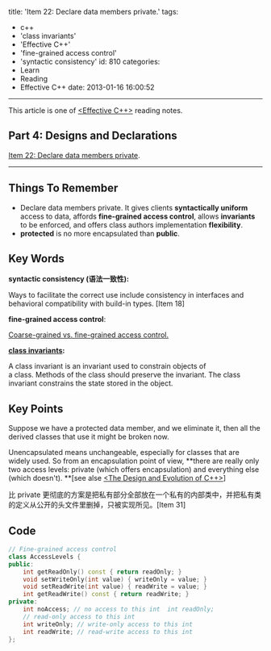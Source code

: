 title: 'Item 22: Declare data members private.'
tags:
  - c++
  - 'class invariants'
  - 'Effective C++'
  - 'fine-grained access control'
  - 'syntactic consistency'
id: 810
categories:
  - Learn
  - Reading
  - Effective C++
date: 2013-01-16 16:00:52
---

This article is one of [&lt;Effective C++&gt;](http://www.yekezhong.com/844 "《Effective C++》阅读笔记 (系列)") reading notes.

## Part 4: Designs and Declarations

[Item 22: Declare data members private](http://www.yekezhong.com/810 "Item 22: Declare data members private.").

* * *

## Things To Remember

*   Declare data members private. It gives clients **syntactically uniform** access to data, affords **fine-grained access control**, allows **invariants** to be enforced, and offers class authors implementation **flexibility**.
*   **protected** is no more encapsulated than **public**.

## Key Words

**syntactic consistency (语法一致性):**

Ways to facilitate the correct use include consistency in interfaces and behavioral compatibility with build-in types. [Item 18]

**fine-grained access control**:

[Coarse-grained vs. fine-grained access control.](http://www.webfarmr.eu/2011/05/coarse-grained-vs-fine-grained-access-control-part-i/ "Coarse-grained vs. fine-grained access control – part I")

**[class invariants](http://en.wikipedia.org/wiki/Class_invariant "Class invariant | wikipedia"):**

A class invariant is an invariant used to constrain objects of a class. Methods of the class should preserve the invariant. The class invariant constrains the state stored in the object.

## Key Points

Suppose we have a protected data member, and we eliminate it, then all the derived classes that use it might be broken now.

Unencapsulated means unchangeable, especially for classes that are widely used. So from an encapsulation point of view, **there are really only two access levels: private (which offers encapsulation) and everything else (which doesn't). **[see alse [&lt;The Design and Evolution of C++&gt;](http://book.douban.com/subject/1456860/ "The Design and Evolution of C++ | douban")]

比 private 更彻底的方案是把私有部分全部放在一个私有的内部类中，并把私有类的定义从公开的头文件里删掉，只被实现所见。[Item 31]

## Code

``` c++
// Fine-grained access control 
class AccessLevels { 
public: 
	int getReadOnly() const { return readOnly; }
 	void setWriteOnly(int value) { writeOnly = value; }
 	void setReadWrite(int value) { readWrite = value; }
 	int getReadWrite() const { return readWrite; } 
private: 
	int noAccess; // no access to this int 	int readOnly; 
	// read-only access to this int 
	int writeOnly; // write-only access to this int 
	int readWrite; // read-write access to this int 
};
```
